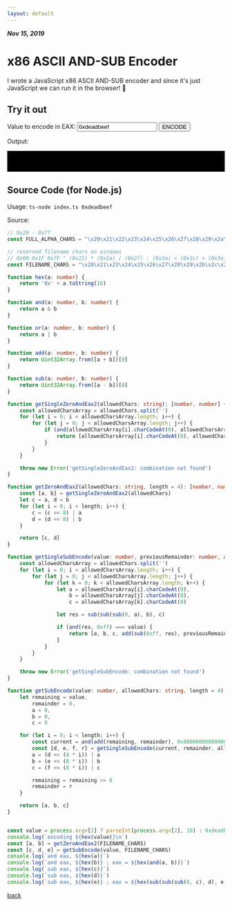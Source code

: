 ```yaml
---
layout: default
---
```


_**Nov 15, 2019**_

# x86 ASCII AND-SUB Encoder

I wrote a JavaScript x86 ASCII AND-SUB encoder and since it's just JavaScript we can run it in the browser! 🚀

## Try it out

Value to encode in EAX: <input name="value" id="value" type="text" value="0xdeadbeef" placeholder="0xdeadbeef"> <button onclick="encode(document.querySelector('#value').value)">ENCODE</button>

Output:

<div style="background-color: black; padding: 10px;">
    <code id="code">
    </code>
</div>

<script>
"use strict";
// 0x20 - 0x7f
const FULL_ALPHA_CHARS = "\x20\x21\x22\x23\x24\x25\x26\x27\x28\x29\x2a\x2b\x2c\x2d\x2e\x2f\x30\x31\x32\x33\x34\x35\x36\x37\x38\x39\x3a\x3b\x3c\x3d\x3e\x3f\x40\x41\x42\x43\x44\x45\x46\x47\x48\x49\x4a\x4b\x4c\x4d\x4e\x4f\x50\x51\x52\x53\x54\x55\x56\x57\x58\x59\x5a\x5b\x5c\x5d\x5e\x5f\x60\x61\x62\x63\x64\x65\x66\x67\x68\x69\x6a\x6b\x6c\x6d\x6e\x6f\x70\x71\x72\x73\x74\x75\x76\x77\x78\x79\x7a\x7b\x7c\x7d\x7e";
// reserved filename chars on windows
// 0x00-0x1F 0x7F " (0x22) * (0x2a) / (0x2f) : (0x3a) < (0x3c) > (0x3e) ? (0x3f) \ (0x5c) | (0x7c)
const FILENAME_CHARS = "\x20\x21\x23\x24\x25\x26\x27\x28\x29\x2b\x2c\x2d\x2e\x30\x31\x32\x33\x34\x35\x36\x37\x38\x39\x3b\x3d\x40\x41\x42\x43\x44\x45\x46\x47\x48\x49\x4a\x4b\x4c\x4d\x4e\x4f\x50\x51\x52\x53\x54\x55\x56\x57\x58\x59\x5a\x5b\x5d\x5e\x5f\x60\x61\x62\x63\x64\x65\x66\x67\x68\x69\x6a\x6b\x6c\x6d\x6e\x6f\x70\x71\x72\x73\x74\x75\x76\x77\x78\x79\x7a\x7b\x7d\x7e";
function hex(a) {
    return '0x' + a.toString(16);
}
function and(a, b) {
    return a & b;
}
function or(a, b) {
    return a | b;
}
function add(a, b) {
    return Uint32Array.from([a + b])[0];
}
function sub(a, b) {
    return Uint32Array.from([a - b])[0];
}
function getSingleZeroAndEax2(allowedChars) {
    const allowedCharsArray = allowedChars.split('');
    for (let i = 0; i < allowedCharsArray.length; i++) {
        for (let j = 0; j < allowedCharsArray.length; j++) {
            if (and(allowedCharsArray[i].charCodeAt(0), allowedCharsArray[j].charCodeAt(0)) === 0x0) {
                return [allowedCharsArray[i].charCodeAt(0), allowedCharsArray[j].charCodeAt(0)];
            }
        }
    }
    throw new Error('getSingleZeroAndEax2: combination not found');
}
function getZeroAndEax2(allowedChars, length = 4) {
    const [a, b] = getSingleZeroAndEax2(allowedChars);
    let c = a, d = b;
    for (let i = 0; i < length; i++) {
        c = (c << 8) | a;
        d = (d << 8) | b;
    }
    return [c, d];
}
function getSingleSubEncode(value, previousRemainder, allowedChars) {
    const allowedCharsArray = allowedChars.split('');
    for (let i = 0; i < allowedCharsArray.length; i++) {
        for (let j = 0; j < allowedCharsArray.length; j++) {
            for (let k = 0; k < allowedCharsArray.length; k++) {
                let a = allowedCharsArray[i].charCodeAt(0), b = allowedCharsArray[j].charCodeAt(0), c = allowedCharsArray[k].charCodeAt(0);
                let res = sub(sub(sub(0, a), b), c);
                if (and(res, 0xff) === value) {
                    return [a, b, c, add(sub(0xff, res), previousRemainder) >> 8];
                }
            }
        }
    }
    throw new Error('getSingleSubEncode: combination not found');
}
function getSubEncode(value, allowedChars, length = 4) {
    let remaining = value, remainder = 0, a = 0, b = 0, c = 0;
    for (let i = 0; i < length; i++) {
        const current = and(add(remaining, remainder), 0x00000000000000ff);
        const [d, e, f, r] = getSingleSubEncode(current, remainder, allowedChars);
        a = (d << (8 * i)) | a;
        b = (e << (8 * i)) | b;
        c = (f << (8 * i)) | c;
        remaining = remaining >> 8;
        remainder = r;
    }
    return [a, b, c];
}

function encode(value) {
    value = value || '0xdeadbeef'
    let output = ''
    const [a, b] = getZeroAndEax2(FILENAME_CHARS);
    const [c, d, e] = getSubEncode(parseInt(value, 16), FILENAME_CHARS);
    output += `and eax, ${hex(a)}\n`
    output += `and eax, ${hex(b)} ; eax = ${hex(and(a, b))}\n`
    output += `sub eax, ${hex(c)}\n`
    output += `sub eax, ${hex(d)}\n`
    output += `sub eax, ${hex(e)} ; eax = ${hex(sub(sub(sub(0, c), d), e))}\n`
    document.querySelector('#code').innerText = output
}

encode()

</script>

## Source Code (for Node.js)

Usage: `ts-node index.ts 0xdeadbeef`

Source:

```typescript
// 0x20 - 0x7f
const FULL_ALPHA_CHARS = "\x20\x21\x22\x23\x24\x25\x26\x27\x28\x29\x2a\x2b\x2c\x2d\x2e\x2f\x30\x31\x32\x33\x34\x35\x36\x37\x38\x39\x3a\x3b\x3c\x3d\x3e\x3f\x40\x41\x42\x43\x44\x45\x46\x47\x48\x49\x4a\x4b\x4c\x4d\x4e\x4f\x50\x51\x52\x53\x54\x55\x56\x57\x58\x59\x5a\x5b\x5c\x5d\x5e\x5f\x60\x61\x62\x63\x64\x65\x66\x67\x68\x69\x6a\x6b\x6c\x6d\x6e\x6f\x70\x71\x72\x73\x74\x75\x76\x77\x78\x79\x7a\x7b\x7c\x7d\x7e"

// reserved filename chars on windows
// 0x00-0x1F 0x7F " (0x22) * (0x2a) / (0x2f) : (0x3a) < (0x3c) > (0x3e) ? (0x3f) \ (0x5c) | (0x7c)
const FILENAME_CHARS = "\x20\x21\x23\x24\x25\x26\x27\x28\x29\x2b\x2c\x2d\x2e\x30\x31\x32\x33\x34\x35\x36\x37\x38\x39\x3b\x3d\x40\x41\x42\x43\x44\x45\x46\x47\x48\x49\x4a\x4b\x4c\x4d\x4e\x4f\x50\x51\x52\x53\x54\x55\x56\x57\x58\x59\x5a\x5b\x5d\x5e\x5f\x60\x61\x62\x63\x64\x65\x66\x67\x68\x69\x6a\x6b\x6c\x6d\x6e\x6f\x70\x71\x72\x73\x74\x75\x76\x77\x78\x79\x7a\x7b\x7d\x7e"

function hex(a: number) {
    return '0x' + a.toString(16)
}

function and(a: number, b: number) {
    return a & b
}

function or(a: number, b: number) {
    return a | b
}

function add(a: number, b: number) {
    return Uint32Array.from([a + b])[0]
}

function sub(a: number, b: number) {
    return Uint32Array.from([a - b])[0]
}

function getSingleZeroAndEax2(allowedChars: string): [number, number] {
    const allowedCharsArray = allowedChars.split('')
    for (let i = 0; i < allowedCharsArray.length; i++) {
        for (let j = 0; j < allowedCharsArray.length; j++) {
            if (and(allowedCharsArray[i].charCodeAt(0), allowedCharsArray[j].charCodeAt(0)) === 0x0) {
                return [allowedCharsArray[i].charCodeAt(0), allowedCharsArray[j].charCodeAt(0)]
            }
        }
    }

    throw new Error('getSingleZeroAndEax2: combination not found')
}

function getZeroAndEax2(allowedChars: string, length = 4): [number, number] {
    const [a, b] = getSingleZeroAndEax2(allowedChars)
    let c = a, d = b
    for (let i = 0; i < length; i++) {
        c = (c << 8) | a
        d = (d << 8) | b
    }

    return [c, d]
}

function getSingleSubEncode(value: number, previousRemainder: number, allowedChars: string): [number, number, number, number] {
    const allowedCharsArray = allowedChars.split('')
    for (let i = 0; i < allowedCharsArray.length; i++) {
        for (let j = 0; j < allowedCharsArray.length; j++) {
            for (let k = 0; k < allowedCharsArray.length; k++) {
                let a = allowedCharsArray[i].charCodeAt(0),
                    b = allowedCharsArray[j].charCodeAt(0),
                    c = allowedCharsArray[k].charCodeAt(0)

                let res = sub(sub(sub(0, a), b), c)

                if (and(res, 0xff) === value) {
                    return [a, b, c, add(sub(0xff, res), previousRemainder) >> 8]
                }
            }
        }
    }

    throw new Error('getSingleSubEncode: combination not found')
}

function getSubEncode(value: number, allowedChars: string, length = 4): [number, number, number] {
    let remaining = value,
        remainder = 0,
        a = 0,
        b = 0,
        c = 0

    for (let i = 0; i < length; i++) {
        const current = and(add(remaining, remainder), 0x00000000000000ff)
        const [d, e, f, r] = getSingleSubEncode(current, remainder, allowedChars)
        a = (d << (8 * i)) | a
        b = (e << (8 * i)) | b
        c = (f << (8 * i)) | c

        remaining = remaining >> 8
        remainder = r
    }

    return [a, b, c]
}


const value = process.argv[2] ? parseInt(process.argv[2], 16) : 0xdeadbeef
console.log(`encoding ${hex(value)}\n`)
const [a, b] = getZeroAndEax2(FILENAME_CHARS)
const [c, d, e] = getSubEncode(value, FILENAME_CHARS)
console.log(`and eax, ${hex(a)}`)
console.log(`and eax, ${hex(b)} ; eax = ${hex(and(a, b))}`)
console.log(`sub eax, ${hex(c)}`)
console.log(`sub eax, ${hex(d)}`)
console.log(`sub eax, ${hex(e)} ; eax = ${hex(sub(sub(sub(0, c), d), e))}`)
```

[back](../)
